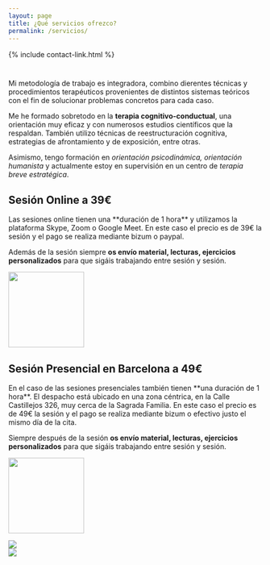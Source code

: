 ```yaml
---
layout: page
title: ¿Qué servicios ofrezco? 
permalink: /servicios/
---
```


<div style="margin-top: 16px; margin-bottom: 40px;">
    {% include contact-link.html %}
</div>

Mi metodología de trabajo es integradora, combino dierentes técnicas y procedimientos terapéuticos provenientes de distintos sistemas teóricos con el fin de solucionar problemas concretos para cada caso. 

Me he formado sobretodo en la **terapia cognitivo-conductual**, una orientación muy eficaz y con numerosos estudios científicos que la respaldan. También utilizo técnicas de reestructuración cognitiva, estrategias de afrontamiento y de exposición, entre otras. 

Asimismo, tengo formación en *orientación psicodinámica, orientación humanista* y actualmente estoy en supervisión en un centro de *terapia breve estratégica*. 

## Sesión Online a 39€

<div class="columnas-2 sesion-card card">
<div class="content" markdown="1">
Las sesiones online tienen una **duración de 1 hora** y utilizamos la plataforma Skype, Zoom o Google Meet. En este caso el precio es de 39€ la sesión y el pago se realiza mediante bizum o paypal.

Además de la sesión siempre **os envío material, lecturas, ejercicios personalizados** para que sigáis trabajando entre sesión y sesión.
</div>
<img src="{{site.baseurl}}/images/sesiononline.jpg" width="150" height="150" class="circle" />
</div>

## Sesión Presencial en Barcelona a 49€

<div class="columnas-2 sesion-card card">
<div class="content" markdown="1">
En el caso de las sesiones presenciales también tienen **una duración de 1 hora**. El despacho está ubicado en una zona céntrica, en la Calle Castillejos 326, muy cerca de la Sagrada Familia. En este caso el precio es de 49€ la sesión y el pago se realiza mediante bizum o efectivo justo el mismo día de la cita. 
 
Siempre después de la sesión **os envío material, lecturas, ejercicios personalizados** para que sigáis trabajando entre sesión y sesión.
</div>
<img src="{{site.baseurl}}/images/sesionpresencial.jpg" width="150" height="150" class="circle" />
</div>


<p>
    <div class="carousel" data-flickity='{ "imagesLoaded": true, "wrapAround": true, "autoPlay": true }'>
    <div class="carousel-cell"><img src="{{ site.baseurl }}/images/nurialeon_contacto.jpg" /></div>
    <div class="carousel-cell"><img src="{{ site.baseurl }}/images/sesiones_terapia.jpg" /></div>
    </div>
</p>

